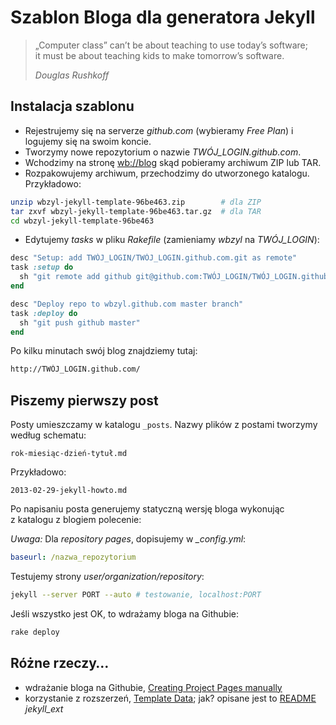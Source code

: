 # Szablon Bloga dla generatora Jekyll

> „Computer class” can’t be about teaching to use today’s software;<br>
> it must be about teaching kids to make tomorrow’s software.
>
> *Douglas Rushkoff*


## Instalacja szablonu

- Rejestrujemy się na serverze *github.com*
  (wybieramy *Free Plan*) i logujemy się na swoim koncie.
- Tworzymy nowe repozytorium o nazwie *TWÓJ_LOGIN.github.com*.
- Wchodzimy na stronę [wb://blog](http://wbzyl.github.com/)
  skąd pobieramy archiwum ZIP lub TAR.
- Rozpakowujemy archiwum, przechodzimy do utworzonego katalogu.
  Przykładowo:

```sh
unzip wbzyl-jekyll-template-96be463.zip        # dla ZIP
tar zxvf wbzyl-jekyll-template-96be463.tar.gz  # dla TAR
cd wbzyl-jekyll-template-96be463
```

- Edytujemy *tasks* w pliku *Rakefile*
  (zamieniamy *wbzyl* na *TWÓJ_LOGIN*):

```ruby
desc "Setup: add TWÓJ_LOGIN/TWÓJ_LOGIN.github.com.git as remote"
task :setup do
  sh "git remote add github git@github.com:TWÓJ_LOGIN/TWÓJ_LOGIN.github.com.git"
end

desc "Deploy repo to wbzyl.github.com master branch"
task :deploy do
  sh "git push github master"
end
```

Po kilku minutach swój blog znajdziemy tutaj:

```sh
http://TWÓJ_LOGIN.github.com/
```


## Piszemy pierwszy post

Posty umieszczamy w katalogu `_posts`.
Nazwy plików z postami tworzymy według schematu:

    rok-miesiąc-dzień-tytuł.md

Przykładowo:

    2013-02-29-jekyll-howto.md

Po napisaniu posta generujemy statyczną wersję bloga wykonując
z katalogu z blogiem polecenie:

*Uwaga:* Dla *repository pages*, dopisujemy w *_config.yml*:

```yaml
baseurl: /nazwa_repozytorium
```

Testujemy strony *user/organization/repository*:

```sh
jekyll --server PORT --auto # testowanie, localhost:PORT
```

Jeśli wszystko jest OK, to wdrażamy bloga na Githubie:

```sh
rake deploy
```


## Różne rzeczy…

* wdrażanie bloga na Githubie, [Creating Project Pages manually](https://help.github.com/articles/creating-project-pages-manually)
* korzystanie z rozszerzeń, [Template Data](https://github.com/mojombo/jekyll/wiki/template-data);
  jak? opisane jest to [README](http://github.com/rfelix/jekyll_ext) *jekyll_ext*
